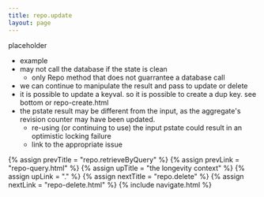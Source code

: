 ```yaml
---
title: repo.update
layout: page
---
```


placeholder

- example
- may not call the database if the state is clean
  - only Repo method that does not guarrantee a database call
- we can continue to manipulate the result and pass to update or
  delete
- it is possible to update a keyval. so it is possible to create a dup
  key. see bottom or repo-create.html
- the pstate result may be different from the input, as the
  aggregate's revision counter may have been updated.
  - re-using (or continuing to use) the input pstate could result in an
    optimistic locking failure
  - link to the appropriate issue

{% assign prevTitle = "repo.retrieveByQuery" %}
{% assign prevLink = "repo-query.html" %}
{% assign upTitle = "the longevity context" %}
{% assign upLink = "." %}
{% assign nextTitle = "repo.delete" %}
{% assign nextLink = "repo-delete.html" %}
{% include navigate.html %}
